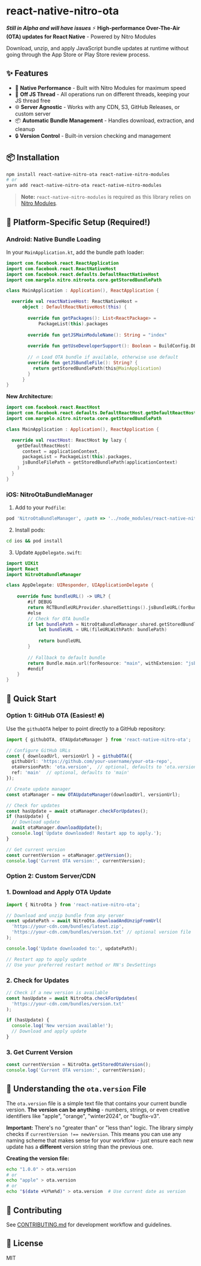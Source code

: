 # react-native-nitro-ota


***Still in Alpha and will have issues***
⚡️ **High-performance Over-The-Air (OTA) updates for React Native** - Powered by Nitro Modules

Download, unzip, and apply JavaScript bundle updates at runtime without going through the App Store or Play Store review process.

## ✨ Features

- 🚀 **Native Performance** - Built with Nitro Modules for maximum speed
- 🧵 **Off JS Thread** - All operations run on different threads, keeping your JS thread free
- 🌐 **Server Agnostic** - Works with any CDN, S3, GitHub Releases, or custom server
- 📦 **Automatic Bundle Management** - Handles download, extraction, and cleanup
- 🔒 **Version Control** - Built-in version checking and management



## 📦 Installation

```sh
npm install react-native-nitro-ota react-native-nitro-modules
# or
yarn add react-native-nitro-ota react-native-nitro-modules
```

> **Note:** `react-native-nitro-modules` is required as this library relies on [Nitro Modules](https://nitro.margelo.com/).

## 📱 Platform-Specific Setup (Required!)

### Android: Native Bundle Loading

In your `MainApplication.kt`, add the bundle path loader:

```kotlin
import com.facebook.react.ReactApplication
import com.facebook.react.ReactNativeHost
import com.facebook.react.defaults.DefaultReactNativeHost
import com.margelo.nitro.nitroota.core.getStoredBundlePath

class MainApplication : Application(), ReactApplication {

  override val reactNativeHost: ReactNativeHost =
      object : DefaultReactNativeHost(this) {
        
        override fun getPackages(): List<ReactPackage> =
            PackageList(this).packages
        
        override fun getJSMainModuleName(): String = "index"
        
        override fun getUseDeveloperSupport(): Boolean = BuildConfig.DEBUG
        
        // 🔥 Load OTA bundle if available, otherwise use default
        override fun getJSBundleFile(): String? {
          return getStoredBundlePath(this@MainApplication)
        }
      }
}
```

**New Architecture:**
```kotlin
import com.facebook.react.ReactHost
import com.facebook.react.defaults.DefaultReactHost.getDefaultReactHost
import com.margelo.nitro.nitroota.core.getStoredBundlePath

class MainApplication : Application(), ReactApplication {

  override val reactHost: ReactHost by lazy {
    getDefaultReactHost(
      context = applicationContext,
      packageList = PackageList(this).packages,
      jsBundleFilePath = getStoredBundlePath(applicationContext)
    )
  }
}
```

### iOS: NitroOtaBundleManager

1. Add to your `Podfile`:
```ruby
pod 'NitroOtaBundleManager', :path => '../node_modules/react-native-nitro-ota'
```

2. Install pods:
```bash
cd ios && pod install
```

3. Update `AppDelegate.swift`:
```swift
import UIKit
import React
import NitroOtaBundleManager

class AppDelegate: UIResponder, UIApplicationDelegate {
    
    override func bundleURL() -> URL? {
        #if DEBUG
        return RCTBundleURLProvider.sharedSettings().jsBundleURL(forBundleRoot: "index")
        #else
        // Check for OTA bundle
        if let bundlePath = NitroOtaBundleManager.shared.getStoredBundlePath() {
            let bundleURL = URL(fileURLWithPath: bundlePath)
        
            return bundleURL
        }
        
        // Fallback to default bundle
        return Bundle.main.url(forResource: "main", withExtension: "jsbundle")
        #endif
    }
}
```

## 🚀 Quick Start

### Option 1: GitHub OTA (Easiest! 🔥)

Use the `githubOTA` helper to point directly to a GitHub repository:

```typescript
import { githubOTA, OTAUpdateManager } from 'react-native-nitro-ota';

// Configure GitHub URLs
const { downloadUrl, versionUrl } = githubOTA({
  githubUrl: 'https://github.com/your-username/your-ota-repo',
  otaVersionPath: 'ota.version',  // optional, defaults to 'ota.version'
  ref: 'main'  // optional, defaults to 'main'
});

// Create update manager
const otaManager = new OTAUpdateManager(downloadUrl, versionUrl);

// Check for updates
const hasUpdate = await otaManager.checkForUpdates();
if (hasUpdate) {
  // Download update
  await otaManager.downloadUpdate();
  console.log('Update downloaded! Restart app to apply.');
}

// Get current version
const currentVersion = otaManager.getVersion();
console.log('Current OTA version:', currentVersion);
```

### Option 2: Custom Server/CDN

### 1. Download and Apply OTA Update

```typescript
import { NitroOta } from 'react-native-nitro-ota';

// Download and unzip bundle from any server
const updatePath = await NitroOta.downloadAndUnzipFromUrl(
  'https://your-cdn.com/bundles/latest.zip',
  'https://your-cdn.com/bundles/version.txt' // optional version file
);

console.log('Update downloaded to:', updatePath);

// Restart app to apply update
// Use your preferred restart method or RN's DevSettings
```

### 2. Check for Updates

```typescript
// Check if a new version is available
const hasUpdate = await NitroOta.checkForUpdates(
  'https://your-cdn.com/bundles/version.txt'
);

if (hasUpdate) {
  console.log('New version available!');
  // Download and apply update
}
```

### 3. Get Current Version

```typescript
const currentVersion = NitroOta.getStoredOtaVersion();
console.log('Current OTA version:', currentVersion);
```


## 📝 Understanding the `ota.version` File

The `ota.version` file is a simple text file that contains your current bundle version. **The version can be anything** - numbers, strings, or even creative identifiers like "apple", "orange", "winter2024", or "bugfix-v3".


**Important:** There's no "greater than" or "less than" logic. The library simply checks if `currentVersion !== newVersion`. This means you can use any naming scheme that makes sense for your workflow - just ensure each new update has a **different** version string than the previous one.

**Creating the version file:**
```bash
echo "1.0.0" > ota.version
# or
echo "apple" > ota.version
# or
echo "$(date +%Y%m%d)" > ota.version  # Use current date as version
```

## 🤝 Contributing

See [CONTRIBUTING.md](./CONTRIBUTING.md) for development workflow and guidelines.

## 📄 License

MIT
